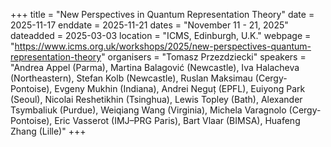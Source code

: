 +++
title = "New Perspectives in Quantum Representation Theory"
date = 2025-11-17
enddate = 2025-11-21
dates = "November 11 - 21, 2025"
dateadded = 2025-03-03
location = "ICMS, Edinburgh, U.K."
webpage = "https://www.icms.org.uk/workshops/2025/new-perspectives-quantum-representation-theory"
organisers = "Tomasz Przezdziecki"
speakers = "Andrea Appel (Parma), Martina Balagović (Newcastle), Iva Halacheva (Northeastern), Stefan Kolb (Newcastle), Ruslan Maksimau (Cergy-Pontoise), Evgeny Mukhin (Indiana), Andrei Neguț (EPFL), Euiyong Park (Seoul), Nicolai Reshetikhin (Tsinghua), Lewis Topley (Bath), Alexander Tsymbaliuk (Purdue), Weiqiang Wang (Virginia), Michela Varagnolo (Cergy-Pontoise), Eric Vasserot (IMJ–PRG Paris), Bart Vlaar (BIMSA), Huafeng Zhang (Lille)"
+++
